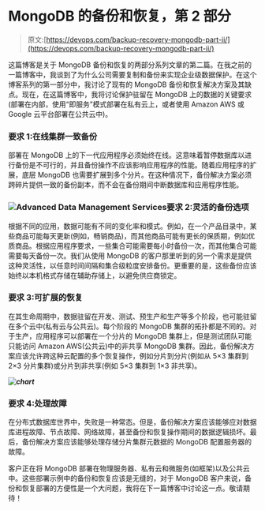 # MongoDB 的备份和恢复，第 2 部分

> 原文:[https://devops.com/backup-recovery-mongodb-part-ii/](https://devops.com/backup-recovery-mongodb-part-ii/)

这篇博客是关于 MongoDB 备份和恢复的两部分系列文章的第二篇。在我之前的一篇博客中，我谈到了为什么公司需要复制和备份来实现企业级数据保护。在这个博客系列的第一部分中，我讨论了现有的 MongoDB 备份和恢复解决方案及其缺点。现在，在这篇博客中，我将讨论保护驻留在 MongoDB 上的数据的关键要求(部署在内部，使用“即服务”模式部署在私有云上，或者使用 Amazon AWS 或 Google 云平台部署在公共云中)。

### 要求 1:在线集群一致备份

部署在 MongoDB 上的下一代应用程序必须始终在线。这意味着暂停数据库以进行备份是不可行的，并且备份操作不应该影响应用程序的性能。随着应用程序的扩展，底层 MongoDB 也需要扩展到多个分片。在这种情况下，备份解决方案必须跨碎片提供一致的备份副本，而不会在备份期间中断数据库和应用程序性能。

### ![Advanced Data Management Services](../Images/44ecb96c87451757201a4cb26761d9f8.png)要求 2:灵活的备份选项

根据不同的应用，数据可能有不同的变化率和模式。例如，在一个产品目录中，某些商品可能每天更新(例如，畅销商品)，而其他商品可能有更长的保质期，例如优质商品。根据应用程序要求，一些集合可能需要每小时备份一次，而其他集合可能需要每天备份一次。我们从使用 MongoDB 的客户那里听到的另一个需求是提供这种灵活性，以任意时间间隔和集合级粒度安排备份。更重要的是，这些备份应该始终以本机格式存储在辅助存储上，以避免供应商锁定。

### 要求 3:可扩展的恢复

在其生命周期中，数据驻留在开发、测试、预生产和生产等多个阶段，也可能驻留在多个云中(私有云与公共云)。每个阶段的 MongoDB 集群的拓扑都是不同的。对于生产，应用程序可以部署在一个分片的 MongoDB 集群上，但是测试团队可能只能访问 Amazon AWS(公共云)中的非共享 MongoDB 集群。因此，备份解决方案应该允许跨这种云配置的多个恢复操作，例如分片到分片(例如从 5×3 集群到 2×3 分片集群)或分片到非共享(例如 5×3 集群到 1×3 非共享)。

***![chart](../Images/4ac155a3123a875e87d949151315c478.png)*** 

### 要求 4:处理故障

在分布式数据库世界中，失败是一种常态。但是，备份解决方案应该能够应对数据库进程故障、节点故障、网络故障，甚至备份和恢复操作期间的数据逻辑损坏。最后，备份解决方案应该能够处理存储分片集群元数据的 MongoDB 配置服务器的故障。

客户正在将 MongoDB 部署在物理服务器、私有云和微服务(如框架)以及公共云中。这些部署示例中的备份和恢复应该是无缝的，对于 MongoDB 客户来说，备份和恢复部署的方便性是一个大问题，我将在下一篇博客中讨论这一点。敬请期待！